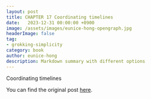 ```yaml
---
layout: post
title: CHAPTER 17 Coordinating timelines
date:   2023-12-31 00:00:00 +0900
image: /assets/images/eunice-hong-opengraph.jpg
headerImage: false
tag:
- grokking-simplicity
category: book
author: eunice-hong
description: Markdown summary with different options
---
```


Coordinating timelines

You can find the original post [here](https://livebook.manning.com/book/grokking-simplicity/chapter-17/).
